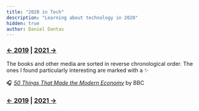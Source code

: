 ```yaml
---
title: "2020 in Tech"
description: "Learning about technology in 2020"
hidden: true
author: Daniel Dantas
---
```


### [← 2019](/2019/12/31/learn-2019) | [2021 →](/2021/12/31/learn-2021)
The books and other media are sorted in reverse chronological order. The ones I found particularly interesting are marked with a ✨

🎧 _[50 Things That Made the Modern Economy](https://www.bbc.co.uk/programmes/p04b1g3c/episodes/downloads)_ by BBC

### [← 2019](/2019/12/31/learn-2019) | [2021 →](/2021/12/31/learn-2021)
